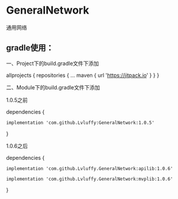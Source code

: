 # GeneralNetwork

通用网络

## gradle使用：

一、Project下的build.gradle文件下添加

allprojects {
    repositories {
      ...
      maven { url 'https://jitpack.io' }
    }
}

二、Module下的build.gradle文件下添加

1.0.5之前

dependencies {
    
    implementation 'com.github.Lvluffy:GeneralNetwork:1.0.5'
          
}

1.0.6之后

dependencies {
    
    implementation 'com.github.Lvluffy.GeneralNetwork:apilib:1.0.6'
    
    implementation 'com.github.Lvluffy.GeneralNetwork:mvplib:1.0.6'
          
}
